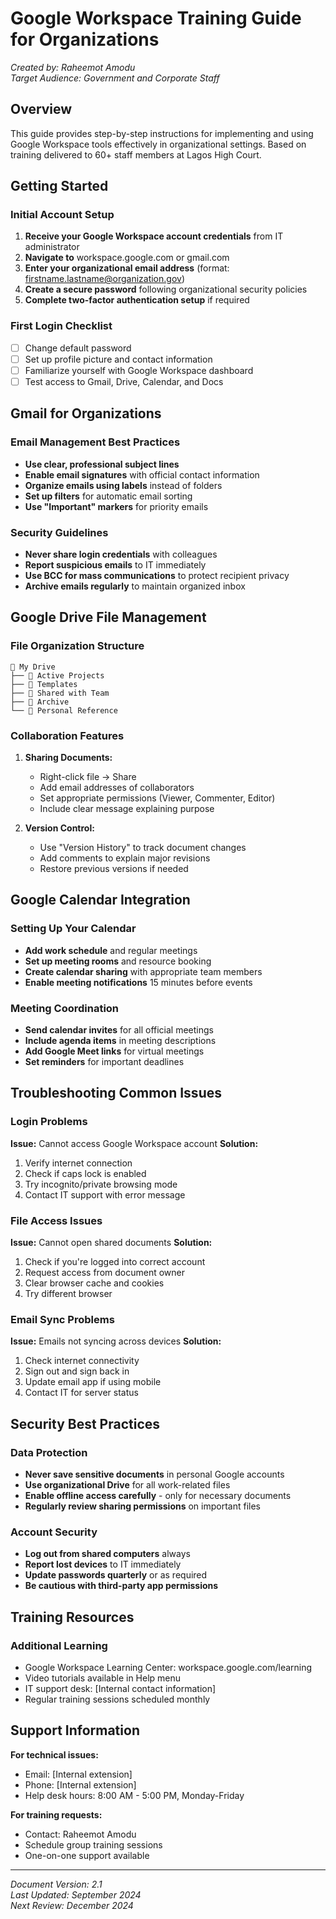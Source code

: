 # Google Workspace Training Guide for Organizations

*Created by: Raheemot Amodu*  
*Target Audience: Government and Corporate Staff*

## Overview

This guide provides step-by-step instructions for implementing and using Google Workspace tools effectively in organizational settings. Based on training delivered to 60+ staff members at Lagos High Court.

## Getting Started

### Initial Account Setup
1. **Receive your Google Workspace account credentials** from IT administrator
2. **Navigate to** workspace.google.com or gmail.com
3. **Enter your organizational email address** (format: firstname.lastname@organization.gov)
4. **Create a secure password** following organizational security policies
5. **Complete two-factor authentication setup** if required

### First Login Checklist
- [ ] Change default password
- [ ] Set up profile picture and contact information  
- [ ] Familiarize yourself with Google Workspace dashboard
- [ ] Test access to Gmail, Drive, Calendar, and Docs

## Gmail for Organizations

### Email Management Best Practices
- **Use clear, professional subject lines**
- **Enable email signatures** with official contact information
- **Organize emails using labels** instead of folders
- **Set up filters** for automatic email sorting
- **Use "Important" markers** for priority emails

### Security Guidelines
- **Never share login credentials** with colleagues
- **Report suspicious emails** to IT immediately
- **Use BCC for mass communications** to protect recipient privacy
- **Archive emails regularly** to maintain organized inbox

## Google Drive File Management

### File Organization Structure
```
📁 My Drive
├── 📁 Active Projects
├── 📁 Templates
├── 📁 Shared with Team
├── 📁 Archive
└── 📁 Personal Reference
```

### Collaboration Features
1. **Sharing Documents:**
   - Right-click file → Share
   - Add email addresses of collaborators
   - Set appropriate permissions (Viewer, Commenter, Editor)
   - Include clear message explaining purpose

2. **Version Control:**
   - Use "Version History" to track document changes
   - Add comments to explain major revisions
   - Restore previous versions if needed

## Google Calendar Integration

### Setting Up Your Calendar
- **Add work schedule** and regular meetings
- **Set up meeting rooms** and resource booking
- **Create calendar sharing** with appropriate team members
- **Enable meeting notifications** 15 minutes before events

### Meeting Coordination
- **Send calendar invites** for all official meetings
- **Include agenda items** in meeting descriptions
- **Add Google Meet links** for virtual meetings
- **Set reminders** for important deadlines

## Troubleshooting Common Issues

### Login Problems
**Issue:** Cannot access Google Workspace account
**Solution:**
1. Verify internet connection
2. Check if caps lock is enabled
3. Try incognito/private browsing mode
4. Contact IT support with error message

### File Access Issues
**Issue:** Cannot open shared documents
**Solution:**
1. Check if you're logged into correct account
2. Request access from document owner
3. Clear browser cache and cookies
4. Try different browser

### Email Sync Problems
**Issue:** Emails not syncing across devices
**Solution:**
1. Check internet connectivity
2. Sign out and sign back in
3. Update email app if using mobile
4. Contact IT for server status

## Security Best Practices

### Data Protection
- **Never save sensitive documents** in personal Google accounts
- **Use organizational Drive** for all work-related files
- **Enable offline access carefully** - only for necessary documents
- **Regularly review sharing permissions** on important files

### Account Security
- **Log out from shared computers** always
- **Report lost devices** to IT immediately
- **Update passwords quarterly** or as required
- **Be cautious with third-party app permissions**

## Training Resources

### Additional Learning
- Google Workspace Learning Center: workspace.google.com/learning
- Video tutorials available in Help menu
- IT support desk: [Internal contact information]
- Regular training sessions scheduled monthly

## Support Information

**For technical issues:**
- Email: [Internal extension]
- Phone: [Internal extension]
- Help desk hours: 8:00 AM - 5:00 PM, Monday-Friday

**For training requests:**
- Contact: Raheemot Amodu
- Schedule group training sessions
- One-on-one support available

---

*Document Version: 2.1*  
*Last Updated: September 2024*  
*Next Review: December 2024*
